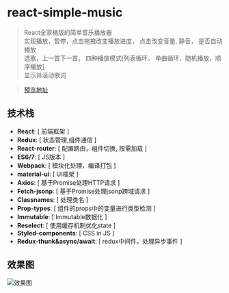 # react-simple-music

> React全家桶版的简单音乐播放器  
> 实现播放，暂停，点击拖拽改变播放进度， 点击改变音量, 静音， 是否自动播放  
> 选歌，上一首下一首， 四种播放模式[列表循环， 单曲循环，随机播放，顺序播放]  
> 显示并滚动歌词  



> [预览地址](http://ldq-first.github.io/react-simple-music/dist/#/)



## 技术栈
* **React**: [ 前端框架 ]
* **Redux**: [ 状态管理,组件通信 ] 
* **React-router**: [ 配置路由，组件切换, 按需加载 ]
* **ES6/7**: [ JS版本 ]
* **Webpack**: [ 模块化处理，编译打包 ]
* **material-ui**: [ UI框架 ]
* **Axios**: [ 基于Promise处理HTTP请求 ]
* **Fetch-jsonp**: [ 基于Promise处理jsonp跨域请求 ]
* **Classnames**: [ 处理类名 ]
* **Prop-types**: [ 组件的props中的变量进行类型检测 ]
* **Immutable**: [ Immutable数据化 ]
* **Reselect**: [ 使用缓存机制优化state ]
* **Styled-components**: [ CSS in JS ]
* **Redux-thunk&async/await**: [ redux中间件，处理异步事件 ]


## 效果图

![效果图](https://ldq-first.github.io/react-eyepetizer/static/result/001.gif)




